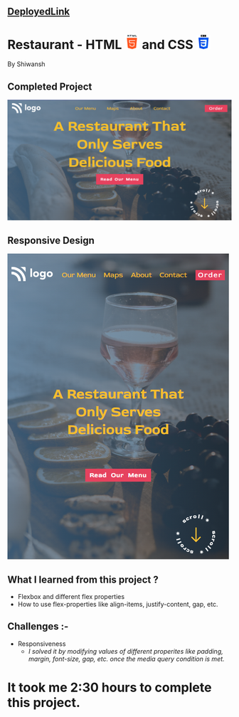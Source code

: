 ## [DeployedLink]()
# Restaurant - HTML ![HTML5](./readmeImgs/html-5.png) and CSS ![CSS3](./readmeImgs/css-3.png)
By Shiwansh
## Completed Project
![RestaurantHome](./readmeImgs/Restaurant-HomePage.PNG)
## Responsive Design
![ResponsiveDesign](./readmeImgs/ResponsiveDesign.PNG)

## What I learned from this project ?
- Flexbox and different flex properties 
- How to use flex-properties like align-items, justify-content, gap, etc.

## Challenges :- 
- Responsiveness
    - *I solved it by modifying values of different properites like padding, margin, font-size, gap, etc. once the media query condition is met.*

# It took me 2:30 hours to complete this project. 
